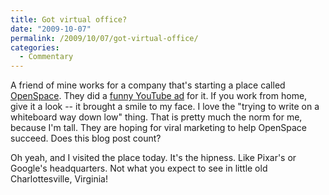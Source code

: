 ```yaml
---
title: Got virtual office?
date: "2009-10-07"
permalink: /2009/10/07/got-virtual-office/
categories:
  - Commentary
---
```

A friend of mine works for a company that's starting a place called [OpenSpace][1]. They did a [funny YouTube ad][2] for it. If you work from home, give it a look -- it brought a smile to my face. I love the "trying to write on a whiteboard way down low" thing. That is pretty much the norm for me, because I'm tall. They are hoping for viral marketing to help OpenSpace succeed. Does this blog post count?

Oh yeah, and I visited the place today. It's the hipness. Like Pixar's or Google's headquarters. Not what you expect to see in little old Charlottesville, Virginia!

 [1]: http://getopenspace.com/
 [2]: http://www.youtube.com/watch?v=SyxvXBA0EHY
